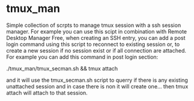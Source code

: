 # tmux_man

Simple collection of scrpts to manage tmux session with a ssh session manager. For example you can use this scipt in combination with Remote Desktop Manager Free, when creating an SSH entry, you can add a post login command using this script to reconnect to existing session or, to create a new session if no session exist or if all connection are attached. For example you can add this command in post login section:

./tmux_man/tmux_secman.sh && tmux attach

and it will use the tmux_secman.sh script to querry if there is any existing unattached session and in case there is non it will create one... then tmux attach will attach to that session.
